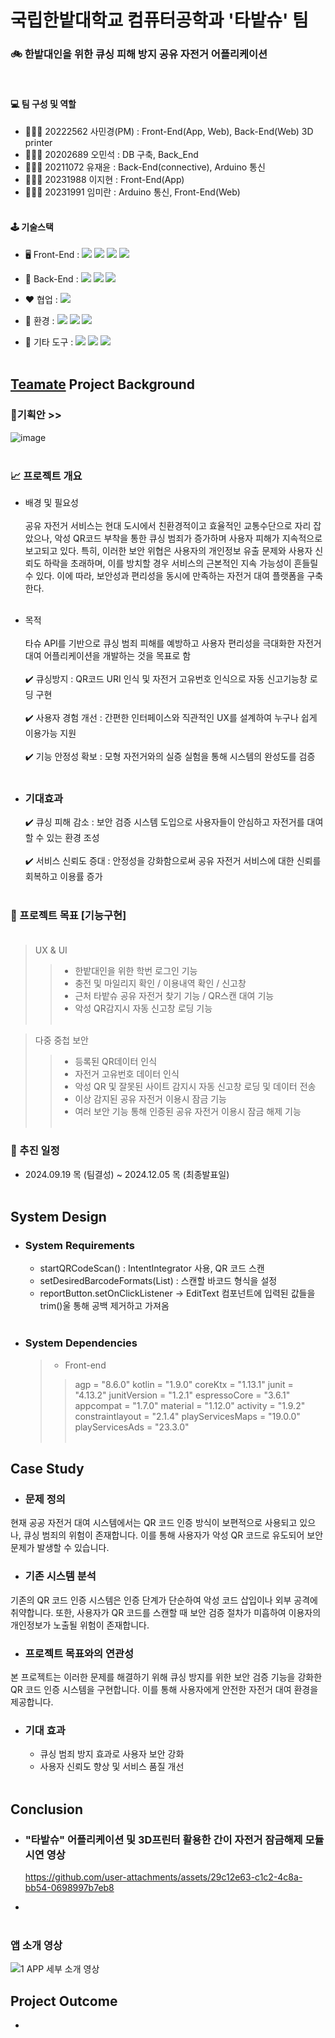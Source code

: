 # 국립한밭대학교 컴퓨터공학과 '타밭슈' 팀<br/>
### 🚲 한밭대인을 위한 큐싱 피해 방지 공유 자전거 어플리케이션
<br/>

#### 💻 **팀 구성 및 역할**
  - 🧑🏻‍💻 20222562 사민경(PM) : Front-End(App, Web), Back-End(Web) 3D printer
  - 👩🏻‍💻 20202689 오민석 : DB 구축, Back_End
  - 👩🏻‍💻 20211072 유재윤 : Back-End(connective), Arduino 통신
  - 👩🏻‍💻 20231988 이지현 : Front-End(App)
  - 👩🏻‍💻 20231991 임미란 : Arduino 통신, Front-End(Web)
<br/><br/>

#### 🕹️ 기술스택
  - 🖥 Front-End :
      <img src="https://img.shields.io/badge/Figma-F24E1E?style=for-the-badge&logo=figma&logoColor=white">
      <img src="https://img.shields.io/badge/Android%20Studio-3DDC84?style=for-the-badge&logo=android-studio&logoColor=white">
      <img src="https://img.shields.io/badge/Kotlin-0095D5?style=for-the-badge&logo=kotlin&logoColor=white">
      <img src="https://img.shields.io/badge/MiriCanvas-FF7F50?style=for-the-badge&logoColor=white">
        
  - 💾 Back-End :
      <img src="https://img.shields.io/badge/Flask-000000?style=for-the-badge&logo=flask&logoColor=white">
      <img src="https://img.shields.io/badge/Python-3776AB?style=for-the-badge&logo=python&logoColor=white">
      <img src="https://img.shields.io/badge/MongoDB-47A248?style=flat&logo=MongoDB&logoColor=white">
      
  - ❤️ 협업 :
      <img src="https://img.shields.io/badge/Notion-000000?style=for-the-badge&logo=notion&logoColor=white">

  - 🏡 환경 :
      <img src="https://img.shields.io/badge/Visual_Studio_Code-0078D4?style=for-the-badge&logo=visual%20studio%20code&logoColor=white">
      <img src="https://img.shields.io/badge/GitHub-181717?style=for-the-badge&logo=github&logoColor=white">
      <img src="https://img.shields.io/badge/Git-F05032?style=for-the-badge&logo=git&logoColor=white">     

  - 💬 기타 도구 :
      <img src="https://img.shields.io/badge/ChatGPT-10A37F?style=for-the-badge&logo=openai&logoColor=white">
      <img src="https://img.shields.io/badge/Arduino-00979D?style=for-the-badge&logo=arduino&logoColor=white">
      <img src="https://img.shields.io/badge/3D%20Printer-F9A825?style=for-the-badge&logoColor=white">
<br/><br/>

## <u>Teamate</u> Project Background<br/>
### 📕기획안 >><br/>
![image](https://github.com/user-attachments/assets/02032fb7-044b-4c6f-9eb6-12e76a48df6a) <br/><br/>
    
### 📈 프로젝트 개요
- 배경 및 필요성<br/><br/>
공유 자전거 서비스는 현대 도시에서 친환경적이고 효율적인 교통수단으로 자리 잡았으나, 악성 QR코드 부착을 통한 큐싱 범죄가 증가하며 사용자 피해가 지속적으로 보고되고 있다. 특히, 이러한 보안 위협은 사용자의 개인정보 유출 문제와 사용자 신뢰도 하락을 초래하며, 이를 방치할 경우 서비스의 근본적인 지속 가능성이 흔들릴 수 있다. 이에 따라, 보안성과 편리성을 동시에 만족하는 자전거 대여 플랫폼을 구축한다.<br/><br/>
 
- 목적<br/><br/>
  타슈 API를 기반으로 큐싱 범죄 피해를 예방하고 사용자 편리성을 극대화한 자전거 대여 어플리케이션을 개발하는 것을 목표로 함<br/><br/>
  ✔️ 큐싱방지 : QR코드 URI 인식 및 자전거 고유번호 인식으로 자동 신고기능창 로딩 구현<br/><br/>
  ✔️ 사용자 경험 개선 : 간편한 인터페이스와 직관적인 UX를 설계하여 누구나 쉽게 이용가능 지원<br/><br/>
  ✔️ 기능 안정성 확보 : 모형 자전거와의 실증 실험을 통해 시스템의 완성도를 검증<br/><br/>
  
- ### 기대효과
  ✔️ 큐싱 피해 감소 : 보안 검증 시스템 도입으로 사용자들이 안심하고 자전거를 대여할 수 있는 환경 조성<br/><br/>
  ✔️ 서비스 신뢰도 증대 : 안정성을 강화함으로써 공유 자전거 서비스에 대한 신뢰를 회복하고 이용률 증가<br/><br/>
  
### 🎯 프로젝트 목표 [기능구현]<br/><br/>
> UX & UI
>> - 한밭대인을 위한 학번 로그인 기능
>> - 충전 및 마일리지 확인 / 이용내역 확인 / 신고창
>> - 근처 타밭슈 공유 자전거 찾기 기능 / QR스캔 대여 기능
>> - 악성 QR감지시 자동 신고창 로딩 기능 <br/><br/>

> 다중 중첩 보안
>> - 등록된 QR데이터 인식
>> - 자전거 고유번호 데이터 인식
>> - 악성 QR 및 잘못된 사이트 감지시 자동 신고창 로딩 및 데이터 전송
>> - 이상 감지된 공유 자전거 이용시 잠금 기능
>> - 여러 보안 기능 통해 인증된 공유 자전거 이용시 잠금 해제 기능 <br/><br/>

### 📅 추진 일정
  - 2024.09.19 목 (팀결성) ~ 2024.12.05 목 (최종발표일)<br/><br/>

## System Design
  - ### System Requirements
    - startQRCodeScan() : IntentIntegrator 사용, QR 코드 스캔
    - setDesiredBarcodeFormats(List<String>) : 스캔할 바코드 형식을 설정
    - reportButton.setOnClickListener → EditText 컴포넌트에 입력된 값들을 trim()울 통해 공백 제거하고 가져옴
    <br/><br/>
    
  - ### System Dependencies
    > - Front-end
      >>agp = "8.6.0"
      >>kotlin = "1.9.0"
      >>coreKtx = "1.13.1"
      >>junit = "4.13.2"
      >>junitVersion = "1.2.1"
      >>espressoCore = "3.6.1"
      >>appcompat = "1.7.0"
      >>material = "1.12.0"
      >>activity = "1.9.2"
      >>constraintlayout = "2.1.4"
      >>playServicesMaps = "19.0.0"
      >>playServicesAds = "23.3.0"
<br/><br/>

## Case Study
  - ### 문제 정의
현재 공공 자전거 대여 시스템에서는 QR 코드 인증 방식이 보편적으로 사용되고 있으나, 큐싱 범죄의 위험이 존재합니다. 이를 통해 사용자가 악성 QR 코드로 유도되어 보안 문제가 발생할 수 있습니다.

  - ### 기존 시스템 분석
기존의 QR 코드 인증 시스템은 인증 단계가 단순하여 악성 코드 삽입이나 외부 공격에 취약합니다. 또한, 사용자가 QR 코드를 스캔할 때 보안 검증 절차가 미흡하여 이용자의 개인정보가 노출될 위험이 존재합니다.

  -  ### 프로젝트 목표와의 연관성
본 프로젝트는 이러한 문제를 해결하기 위해 큐싱 방지를 위한 보안 검증 기능을 강화한 QR 코드 인증 시스템을 구현합니다. 이를 통해 사용자에게 안전한 자전거 대여 환경을 제공합니다.

  - ### 기대 효과
    - 큐싱 범죄 방지 효과로 사용자 보안 강화
    - 사용자 신뢰도 향상 및 서비스 품질 개선<br/><br/>
  
## Conclusion
  - ### "타밭슈" 어플리케이션 및 3D프린터 활용한 간이 자전거 잠금해제 모듈 시연 영상
    https://github.com/user-attachments/assets/29c12e63-c1c2-4c8a-bb54-0698997b7eb8


  - <br/><br/>
### 앱 소개 영상
![1  APP 세부 소개 영상](https://github.com/user-attachments/assets/e5301480-e57b-4a4a-9aad-834b7a7e173e)


## Project Outcome
- 
